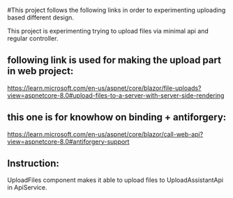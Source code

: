 #This project follows the following links in order to experimenting uploading based different design. 

This project is experimenting trying to upload files via minimal api and regular controller.

## following link is used for making the upload part in web project:
https://learn.microsoft.com/en-us/aspnet/core/blazor/file-uploads?view=aspnetcore-8.0#upload-files-to-a-server-with-server-side-rendering

## this one is for knowhow on binding + antiforgery:
https://learn.microsoft.com/en-us/aspnet/core/blazor/call-web-api?view=aspnetcore-8.0#antiforgery-support

## Instruction:
UploadFiles component makes it able to upload files to UploadAssistantApi in ApiService.

